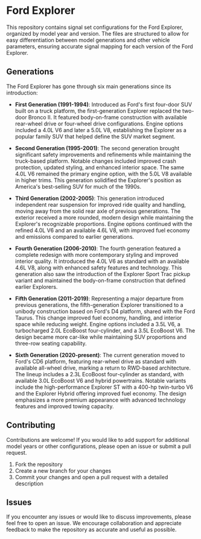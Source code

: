# Ford Explorer

This repository contains signal set configurations for the Ford Explorer, organized by model year and version. The files are structured to allow for easy differentiation between model generations and other vehicle parameters, ensuring accurate signal mapping for each version of the Ford Explorer.

## Generations

The Ford Explorer has gone through six main generations since its introduction:

- **First Generation (1991-1994)**: Introduced as Ford's first four-door SUV built on a truck platform, the first-generation Explorer replaced the two-door Bronco II. It featured body-on-frame construction with available rear-wheel drive or four-wheel drive configurations. Engine options included a 4.0L V6 and later a 5.0L V8, establishing the Explorer as a popular family SUV that helped define the SUV market segment.

- **Second Generation (1995-2001)**: The second generation brought significant safety improvements and refinements while maintaining the truck-based platform. Notable changes included improved crash protection, updated styling, and enhanced interior space. The same 4.0L V6 remained the primary engine option, with the 5.0L V8 available in higher trims. This generation solidified the Explorer's position as America's best-selling SUV for much of the 1990s.

- **Third Generation (2002-2005)**: This generation introduced independent rear suspension for improved ride quality and handling, moving away from the solid rear axle of previous generations. The exterior received a more rounded, modern design while maintaining the Explorer's recognizable proportions. Engine options continued with the refined 4.0L V6 and an available 4.6L V8, with improved fuel economy and emissions compared to earlier generations.

- **Fourth Generation (2006-2010)**: The fourth generation featured a complete redesign with more contemporary styling and improved interior quality. It introduced the 4.0L V6 as standard with an available 4.6L V8, along with enhanced safety features and technology. This generation also saw the introduction of the Explorer Sport Trac pickup variant and maintained the body-on-frame construction that defined earlier Explorers.

- **Fifth Generation (2011-2019)**: Representing a major departure from previous generations, the fifth-generation Explorer transitioned to a unibody construction based on Ford's D4 platform, shared with the Ford Taurus. This change improved fuel economy, handling, and interior space while reducing weight. Engine options included a 3.5L V6, a turbocharged 2.0L EcoBoost four-cylinder, and a 3.5L EcoBoost V6. The design became more car-like while maintaining SUV proportions and three-row seating capability.

- **Sixth Generation (2020-present)**: The current generation moved to Ford's CD6 platform, featuring rear-wheel drive as standard with available all-wheel drive, marking a return to RWD-based architecture. The lineup includes a 2.3L EcoBoost four-cylinder as standard, with available 3.0L EcoBoost V6 and hybrid powertrains. Notable variants include the high-performance Explorer ST with a 400-hp twin-turbo V6 and the Explorer Hybrid offering improved fuel economy. The design emphasizes a more premium appearance with advanced technology features and improved towing capacity.

## Contributing

Contributions are welcome! If you would like to add support for additional model years or other configurations, please open an issue or submit a pull request.

1. Fork the repository
2. Create a new branch for your changes
3. Commit your changes and open a pull request with a detailed description

## Issues

If you encounter any issues or would like to discuss improvements, please feel free to open an issue. We encourage collaboration and appreciate feedback to make the repository as accurate and useful as possible.
